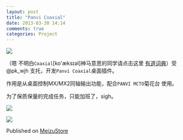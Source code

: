```yaml
---
layout: post
title: "Panvi Coaxial"
date: 2013-03-30 14:14
comments: true
categories: Project
---
```

![](/media/2013-3-30-panvi-coaxial/ic_app.png)

（嗯  不明白`Coaxial`[ko'æksɪəl]神马意思的同学请点击这里 [有道词典](http://dict.youdao.com)）受@pk_wjh 支托，开发`Panvi Coaxial`桌面插件。

作用是从桌面控制MX/MX2同轴输出功能，配合`PANVI MCTO`菊花台 使用。

为了保质保量的完成任务，只能加班了，sigh。

<!--more-->
![](/media/2013-3-30-panvi-coaxial/screencast_1.png)

![](/media/2013-3-30-panvi-coaxial/screencast_2.png)

Published on [MeizuStore](http://app.meizu.com/phone/apps/a469b098a45140b984a5bb27794b3547)